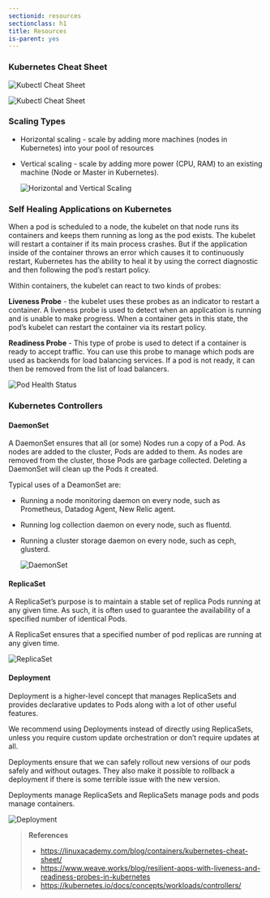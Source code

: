 ```yaml
---
sectionid: resources
sectionclass: h1
title: Resources
is-parent: yes
---
```


### Kubernetes Cheat Sheet

  ![Kubectl Cheat Sheet](media/K8CheatSheet-1.png)

  ![Kubectl Cheat Sheet](media/K8CheatSheet-2.png)

### Scaling Types

- Horizontal scaling - scale by adding more machines (nodes in Kubernetes) into your pool of resources

- Vertical scaling - scale by adding more power (CPU, RAM) to an existing machine (Node or Master in Kubernetes).

  ![Horizontal and Vertical Scaling](media/Scaling.png)

### Self Healing Applications on Kubernetes

When a pod is scheduled to a node, the kubelet on that node runs its containers and keeps them running as long as the pod exists. The kubelet will restart a container if its main process crashes. But if the application inside of the container throws an error which causes it to continuously restart, Kubernetes has the ability to heal it by using the correct diagnostic and then following the pod’s restart policy.

Within containers, the kubelet can react to two kinds of probes:

**Liveness Probe** - the kubelet uses these probes as an indicator to restart a container. A liveness probe is used to detect when an application is running and is unable to make progress. When a container gets in this state, the pod’s kubelet can restart the container via its restart policy.

**Readiness Probe** - This type of probe is used to detect if a container is ready to accept traffic. You can use this probe to manage which pods are used as backends for load balancing services. If a pod is not ready, it can then be removed from the list of load balancers.

  ![Pod Health Status](media/pod-health-check.png)


### Kubernetes Controllers

#### DaemonSet

A DaemonSet ensures that all (or some) Nodes run a copy of a Pod. As nodes are added to the cluster, Pods are added to them. As nodes are removed from the cluster, those Pods are garbage collected. Deleting a DaemonSet will clean up the Pods it created.

Typical uses of a DeamonSet are:

- Running a node monitoring daemon on every node, such as Prometheus, Datadog Agent, New Relic agent.
- Running log collection daemon on every node, such as fluentd.
- Running a cluster storage daemon on every node, such as ceph, glusterd.

  ![DaemonSet](media/DaemonSet.png)

#### ReplicaSet

A ReplicaSet’s purpose is to maintain a stable set of replica Pods running at any given time. As such, it is often used to guarantee the availability of a specified number of identical Pods.

A ReplicaSet ensures that a specified number of pod replicas are running at any given time.

  ![ReplicaSet](media/ReplicaSet.png)

#### Deployment

Deployment is a higher-level concept that manages ReplicaSets and provides declarative updates to Pods along with a lot of other useful features.

We recommend using Deployments instead of directly using ReplicaSets, unless you require custom update orchestration or don’t require updates at all.

Deployments ensure that we can safely rollout new versions of our pods safely and without outages. They also make it possible to rollback a deployment if there is some terrible issue with the new version.

Deployments manage ReplicaSets and ReplicaSets manage pods and pods manage containers.

  ![Deployment](media/Deployment.png)

> **References**
> * <https://linuxacademy.com/blog/containers/kubernetes-cheat-sheet/>
> * <https://www.weave.works/blog/resilient-apps-with-liveness-and-readiness-probes-in-kubernetes>
> * <https://kubernetes.io/docs/concepts/workloads/controllers/>
